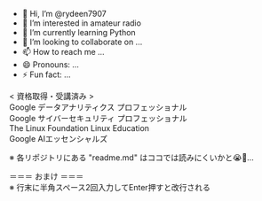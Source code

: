 - 👋 Hi, I’m @rydeen7907
- 👀 I’m interested in amateur radio
- 🌱 I’m currently learning Python
- 💞️ I’m looking to collaborate on ...
- 📫 How to reach me ...
- 😄 Pronouns: ...
- ⚡ Fun fact: ...

< 資格取得・受講済み >  
Google データアナリティクス プロフェッショナル  
Google サイバーセキュリティ プロフェッショナル  
The Linux Foundation Linux Education  
Google AIエッセンシャルズ  

※ 各リポジトリにある "readme.md" はココでは読みにくいかと😭🙇…  

＝＝＝ おまけ ＝＝＝  
※ 行末に半角スペース2回入力してEnter押すと改行される
